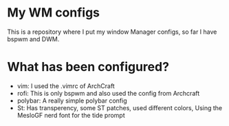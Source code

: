 # My WM configs 

This is a repository where I put my window Manager configs, so far I have bspwm and DWM.

# What has been configured?
- vim: I used the .vimrc of ArchCraft 
- rofi: This is only bspwm and also used the config from Archcraft
- polybar: A really simple polybar config
- St: Has transperency, some ST patches, used different colors, Using the MesloGF nerd font for the tide prompt